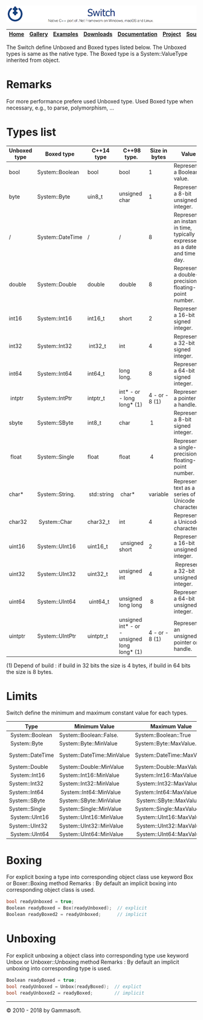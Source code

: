 ![Switch Header](Pictures/SwitchNativeC++port.png)

| [Home](Home.md) | [Gallery](Gallery.md) | [Examples](Examples.md) | [Downloads](Downloads.md) | [Documentation](Documentation.md) | [Project](https://sourceforge.net/projects/switchpro) | [Source](https://github.com/gammasoft71/switch) | [License](License.md) | [Contact](Contact.md) | [GAMMA Soft](https://gammasoft71.wixsite.com/gammasoft) |
|-----------------|-----------------------|-------------------------|-------------------------|-----------------------------------|-------------------------------------------------------|-------------------------------------------------|-----------------------|-----------------------|---------------------------------------------------------|

The Switch define Unboxed and Boxed types listed below. The Unboxed types is same as the native type. The Boxed type is a System::ValueType inherited from object.

# Remarks

For more performance prefere used Unboxed type. Used Boxed type when necessary, e.g., to parse, polymorphism, ...

# Types list

| Unboxed type | Boxed type       | C++14 type  | C++98 type.                                  | Size in bytes  | Value                                                                         |
|--------------|------------------|-------------|----------------------------------------------|----------------|-------------------------------------------------------------------------------|
| bool         | System::Boolean  | bool        | bool                                         | 1              | Represents a Boolean value.                                                   |
| byte         | System::Byte     | uin8_t      | unsigned char                                | 1              | Represents a 8-bit unsigned integer.                                          |
| /            | System::DateTime | /           | /                                            | 8              | Represents an instant in time, typically expressed as a date and time of day. |
| double       | System::Double   | double      | double                                       | 8              | Represents a double-precision floating-point number.                          |
| int16        | System::Int16    | int16_t     | short                                        | 2              | Represents a 16-bit signed integer.                                           |
| int32        | System::Int32    | int32_t     | int                                          | 4              | Represents a 32-bit signed integer.                                           |
| int64        | System::Int64    | int64_t     | long long.                                   | 8              | Represents a 64-bit signed integer.                                           |
| intptr       | System::IntPtr   | intptr_t    | int* - or - long long* (1)                   | 4 - or - 8 (1) | Represent a pointer or a handle.                                              |
| sbyte        | System::SByte    | int8_t      | char                                         | 1              | Represents a 8-bit signed integer.                                            |
| float        | System::Single   | float       | float                                        | 4              | Represents a single-precision floating-point number.                          |
| char*        | System::String.  | std::string | char*                                        | variable       | Represents text as a series of Unicode characters.                            |
| char32       | System::Char     | char32_t    | int                                          | 4              | Represents a Unicode characters.                                              |
| uint16       | System::UInt16   | uint16_t    | unsigned short                               | 2              | Represents a 16-bit unsigned integer.                                         |
| uint32       | System::UInt32   | uint32_t    | unsigned int                                 | 4              | Represents a 32-bit unsigned integer.                                         |
| uint64       | System::UInt64   | uint64_t    | unsigned long long                           | 8              | Represents a 64-bit unsigned integer.                                         |
| uintptr      | System::UIntPtr  | uintptr_t   | unsigned int* - or - unsigned long long* (1) | 4 - or - 8 (1) | Represent an unsigned pointer or a handle.                                    |

(1) Depend of build : if build in 32 bits the size is 4 bytes, if build in 64 bits the size is 8 bytes.

# Limits

Switch define the minimum and maximum constant value for each types.

|Type              | Minimum Value              | Maximum Value              | Minimum Value             | Maximum Value               |
|------------------|----------------------------|----------------------------|---------------------------|-----------------------------|
| System::Boolean  | System::Boolean::False.    | System::Boolean::True      | false                     | true                        |
| System::Byte     | System::Byte::MinValue     | System::Byte::MaxValue.    | 0                         | 255                         |
| System::DateTime | System::DateTime::MinValue | System::DateTime::MaxValue | 00:00:00, January 1, 0001 | 23:59:59, December 31, 9999 |
| System::Double   | System::Double::MinValue   | System::Double::MaxValue   | -1.79769e+308             | 1.79769e+308                |
| System::Int16    | System::Int16::MinValue    | System::Int16::MaxValue    | -32768                    | 32767                       |
| System::Int32    | System::Int32::MinValue    | System::Int32::MaxValue    | -2147483648               | 2147483647                  |
| System::Int64    | System::Int64::MinValue    | System::Int64::MaxValue    | -9223372036854775808      | 9223372036854775807         |
| System::SByte    | System::SByte::MinValue    | System::SByte::MaxValue    | -128                      | 127                         |
| System::Single   | System::Single::MinValue   | System::Single::MaxValue   | -3.40282e+038f            | 3.40282e+038f               |
| System::UInt16   | System::UInt16::MinValue   | System::UInt16::MaxValue   | 0                         | 65535                       |
| System::UInt32   | System::UInt32::MinValue   | System::UInt32::MaxValue   | 0                         | 4294967295                  |
| System::UInt64   | System::UInt64::MinValue   | System::UInt64::MaxValue   | 0                         | 18446744073709551615        |

# Boxing

For explicit boxing a type into corresponding object class use keyword Box or Boxer::Boxing method
Remarks : By default an implicit boxing into corresponding object class is used.

```c++
bool readyUnboxed = true;
Boolean readyBoxed = Box(readyUnboxed);  // explicit
Boolean readyBoxed2 = readyUnboxed;      // implicit
```

# Unboxing

For explicit unboxing a object class into corresponding type use keyword Unbox or Unboxer::Unboxing method
Remarks : By default an implicit unboxing into corresponding type is used.

```c++
Boolean readyBoxed = true;
bool readyUnboxed = Unbox(readyBoxed);  // explict
bool readyUnboxed2 = readyBoxed;        // implicit
```

______________________________________________________________________________________________

© 2010 - 2018 by Gammasoft.
